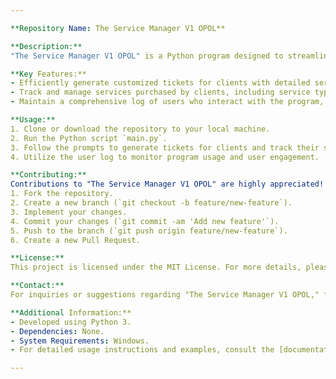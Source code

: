 ```yaml
---

**Repository Name: The Service Manager V1 OPOL**

**Description:**
"The Service Manager V1 OPOL" is a Python program designed to streamline ticket generation for clients and facilitate tracking of the services they purchase. Developed with the aim of optimizing operations in various service-oriented businesses, this application ensures efficient management of client transactions while also maintaining a comprehensive record of program usage.

**Key Features:**
- Efficiently generate customized tickets for clients with detailed service specifications.
- Track and manage services purchased by clients, including service types and quantities.
- Maintain a comprehensive log of users who interact with the program, facilitating monitoring of program usage.

**Usage:**
1. Clone or download the repository to your local machine.
2. Run the Python script `main.py`.
3. Follow the prompts to generate tickets for clients and track their service purchases.
4. Utilize the user log to monitor program usage and user engagement.

**Contributing:**
Contributions to "The Service Manager V1 OPOL" are highly appreciated! If you'd like to contribute, please follow these steps:
1. Fork the repository.
2. Create a new branch (`git checkout -b feature/new-feature`).
3. Implement your changes.
4. Commit your changes (`git commit -am 'Add new feature'`).
5. Push to the branch (`git push origin feature/new-feature`).
6. Create a new Pull Request.

**License:**
This project is licensed under the MIT License. For more details, please refer to the [LICENSE](link-to-license-file) file.

**Contact:**
For inquiries or suggestions regarding "The Service Manager V1 OPOL," feel free to reach out to Melusi Makola via email at melusimakola@gmail.com.

**Additional Information:**
- Developed using Python 3.
- Dependencies: None.
- System Requirements: Windows.
- For detailed usage instructions and examples, consult the [documentation](link-to-documentation).

---
```

